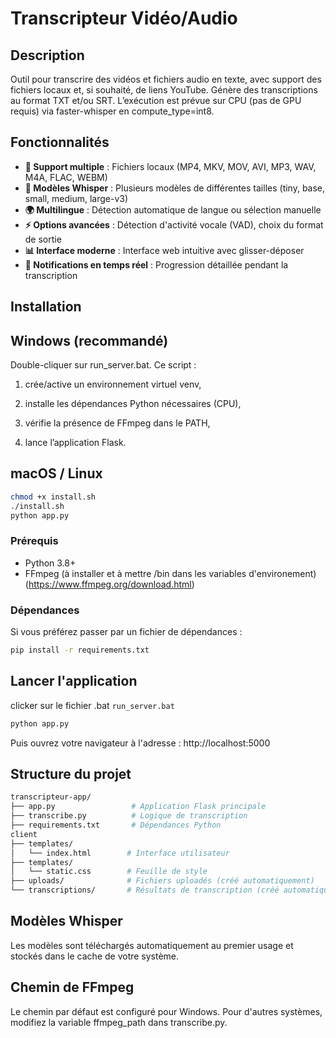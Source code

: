 #  Transcripteur Vidéo/Audio

## Description
Outil pour transcrire des vidéos et fichiers audio en texte, avec support des fichiers locaux et, si souhaité, de liens YouTube. Génère des transcriptions au format TXT et/ou SRT.
L’exécution est prévue sur CPU (pas de GPU requis) via faster-whisper en compute_type=int8.

## Fonctionnalités
*   **🎯 Support multiple** : Fichiers locaux (MP4, MKV, MOV, AVI, MP3, WAV, M4A, FLAC, WEBM)
*   **🧠 Modèles Whisper** : Plusieurs modèles de différentes tailles (tiny, base, small, medium, large-v3)
*   **🌍 Multilingue** : Détection automatique de langue ou sélection manuelle
*   **⚡ Options avancées** : Détection d'activité vocale (VAD), choix du format de sortie
*   **📊 Interface moderne** : Interface web intuitive avec glisser-déposer
*   **🔔 Notifications en temps réel** : Progression détaillée pendant la transcription

## Installation

## Windows (recommandé)

Double-cliquer sur run_server.bat.
Ce script :

1. crée/active un environnement virtuel venv,

2. installe les dépendances Python nécessaires (CPU),

3. vérifie la présence de FFmpeg dans le PATH,

4. lance l’application Flask.

## macOS / Linux
```bash
chmod +x install.sh
./install.sh
python app.py
```

### Prérequis
*   Python 3.8+
*   FFmpeg (à installer et à mettre /bin dans les variables d'environement) (https://www.ffmpeg.org/download.html)

### Dépendances
Si vous préférez passer par un fichier de dépendances :
```bash
pip install -r requirements.txt
```

## Lancer l'application
clicker sur le fichier .bat ```run_server.bat```
```bash
python app.py
```
Puis ouvrez votre navigateur à l'adresse : http://localhost:5000


## Structure du projet
```bash
transcripteur-app/
├── app.py                 # Application Flask principale
├── transcribe.py          # Logique de transcription
├── requirements.txt       # Dépendances Python
client
├── templates/
│   └── index.html        # Interface utilisateur
├── templates/
│   └── static.css        # Feuille de style
├── uploads/              # Fichiers uploadés (créé automatiquement)
└── transcriptions/       # Résultats de transcription (créé automatiquement)
```

## Modèles Whisper
Les modèles sont téléchargés automatiquement au premier usage et stockés dans le cache de votre système.

## Chemin de FFmpeg
Le chemin par défaut est configuré pour Windows. Pour d'autres systèmes, modifiez la variable ffmpeg_path dans transcribe.py.